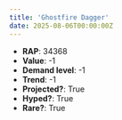 ```yaml
---
title: 'Ghostfire Dagger'
date: 2025-08-06T00:00:00Z
---
```

- **RAP**: 34368
- **Value**: -1
- **Demand level**: -1
- **Trend**: -1
- **Projected?**: True
- **Hyped?**: True
- **Rare?**: True
